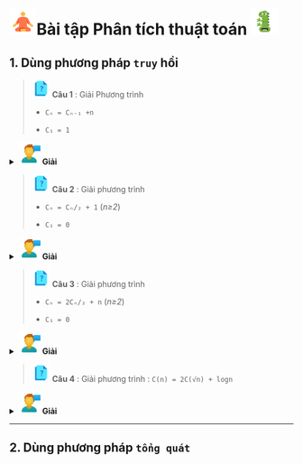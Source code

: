 # ![icons8gurupng](https://raw.githubusercontent.com/Zenfection/Image/master/2021/03/21-18-12-52-icons8-guru.png)Bài tập Phân tích thuật toán ![icons8-1_cute.png](https://raw.githubusercontent.com/Zenfection/Image/master/2021/05/10-13-18-59-icons8-1_cute.png)

## 1. Dùng phương pháp `truy` hồi

>  ![icons8-questions.png](https://raw.githubusercontent.com/Zenfection/Image/master/2021/05/11-10-40-27-icons8-questions.png) **Câu 1**  : Giải Phương trình 
> 
> - `Cₙ = Cₙ₋₁ +n` 
> 
> - `C₁ = 1`

<details>
<summary><b><img src="https://raw.githubusercontent.com/Zenfection/Image/master/2021/03/08-16-44-05-icons8-consultation.png" width ="40"> Giải</b></summary>

<br>

`Cₙ = Cₙ₋₁ + n` 

      `= Cₙ₋₂ + (n-1) + n` 

      `= Cₙ₋₃ + (n-2) + (n-1) + n`    

....

      `= C₁ + 2 +...+ (n-2) + (n-1) + n`

      `= 1 + 2+...+(n-1)+n`

      `= n(n+1)/2`

      `= n²/2`

==> `O(n) = n²/2`

---

</details>

> ![icons8questionspng](https://raw.githubusercontent.com/Zenfection/Image/master/2021/05/11-10-40-27-icons8-questions.png) **Câu 2** : Giải phương trình
> 
> - `Cₙ = Cₙ/₂ + 1` (*n≥2*)
> 
> - `C₁ = 0`

<details>
<summary><b><img src="https://raw.githubusercontent.com/Zenfection/Image/master/2021/03/08-16-44-05-icons8-consultation.png" width ="40"> Giải</b></summary>

<br>

Đặt `n = 2ᵏ`

`C(2ᵏ) = C(2ᵏ⁻¹) + 1`

            `= C(ᵏ⁻²) + 2`  

            `= C(ᵏ⁻³) + 3`

...

`Cₙ = k = logn`

`Cₙ ≈ logn`

==> `O(n) = logn`

---

</details>

> ![icons8questionspng](https://raw.githubusercontent.com/Zenfection/Image/master/2021/05/11-10-40-27-icons8-questions.png) **Câu 3** : Giải phương trình
> 
> - `Cₙ = 2Cₙ/₂ + n` (*n≥2*)
> 
> - `C₁ = 0`

<details>
<summary><b><img src="https://raw.githubusercontent.com/Zenfection/Image/master/2021/03/08-16-44-05-icons8-consultation.png" width ="40"> Giải</b></summary>

<br>

Đặt `n = 2ᵏ`

`C(2ᵏ)    = 2C(2ᵏ⁻¹) + 2ᵏ`

`C(2ᵏ)/2ᵏ = 2C(2ᵏ⁻¹) + 2ᵏ`

                  `= C(2ᵏ⁻¹)/2ᵏ⁻¹ + 1`

                  `= C(2ᵏ⁻²)/2ᵏ⁻² + 2`

...

                  `= k`

==> `C(2ᵏ) = k.2ᵏ`

==> `Cₙ = nlogn`

==> `O(n) = nlogn`

---

</details>

> ![icons8questionspng](https://raw.githubusercontent.com/Zenfection/Image/master/2021/05/11-10-40-27-icons8-questions.png) **Câu 4** : Giải phương trình : `C(n) = 2C(√n) + logn`

<details>
<summary><b><img src="https://raw.githubusercontent.com/Zenfection/Image/master/2021/03/08-16-44-05-icons8-consultation.png" width ="40"> Giải</b></summary>

<br>

Đặt `k = logn` ==> `n = 2ᵏ`

`C(2ᵏ) = 2(2ᵏ/²) + k`

Đặt `S(k) = C(2ᵏ)`

`S(k) = 2S(k/2) + k`  

          `= k.logk`

`C(n) = logn.log(logn)`

==> `O(n) = logn.log(logn)`

---

</details>

---

## 2. Dùng phương pháp `tổng quát`